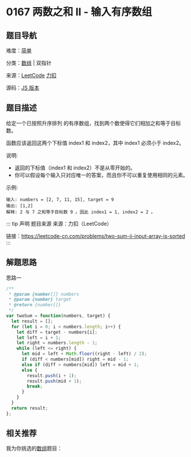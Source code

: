 # 0167 两数之和 II - 输入有序数组



## 题目导航

难度：[简单](/solution/easy/)

分类：[数组](/art/array.html) | 双指针

来源：[LeetCode](https://leetcode.com/problems/two-sum-ii-input-array-is-sorted/)  [力扣](https://leetcode-cn.com/problems/two-sum-ii-input-array-is-sorted/)

源码：[JS 版本](https://github.com/swpuLeo/leetcode/blob/master/src/easy/0167-two-sum-ii-input-array-is-sorted.js)






## 题目描述

给定一个已按照升序排列 的有序数组，找到两个数使得它们相加之和等于目标数。

函数应该返回这两个下标值 index1 和 index2，其中 index1 必须小于 index2。

说明:

- 返回的下标值（index1 和 index2）不是从零开始的。
- 你可以假设每个输入只对应唯一的答案，而且你不可以重复使用相同的元素。

示例:

```
输入: numbers = [2, 7, 11, 15], target = 9
输出: [1,2]
解释: 2 与 7 之和等于目标数 9 。因此 index1 = 1, index2 = 2 。
```






::: tip 声明 题目来源
来源：力扣（LeetCode）

链接：https://leetcode-cn.com/problems/two-sum-ii-input-array-is-sorted
:::



## 解题思路

思路一

```js
/**
 * @param {number[]} numbers
 * @param {number} target
 * @return {number[]}
 */
var twoSum = function(numbers, target) {
  let result = [];
  for (let i = 0; i < numbers.length; i++) {
    let diff = target - numbers[i];
    let left = i + 1;
    let right = numbers.length - 1;
    while (left <= right) {
      let mid = left + Math.floor((right - left) / 2);
      if (diff < numbers[mid]) right = mid - 1;
      else if (diff > numbers[mid]) left = mid + 1;
      else {
        result.push(i + 1);
        result.push(mid + 1);
        break;
      }
    }
  }
  return result;
};
```





## 相关推荐

我为你挑选的[数组](/art/array.html)题目：
